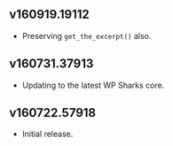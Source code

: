 ## v160919.19112

- Preserving `get_the_excerpt()` also.

## v160731.37913

- Updating to the latest WP Sharks core.

## v160722.57918

- Initial release.
